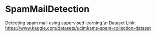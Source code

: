 # SpamMailDetection
Detecting spam mail using supervised learning.\n
Dataset Link: https://www.kaggle.com/datasets/uciml/sms-spam-collection-dataset
